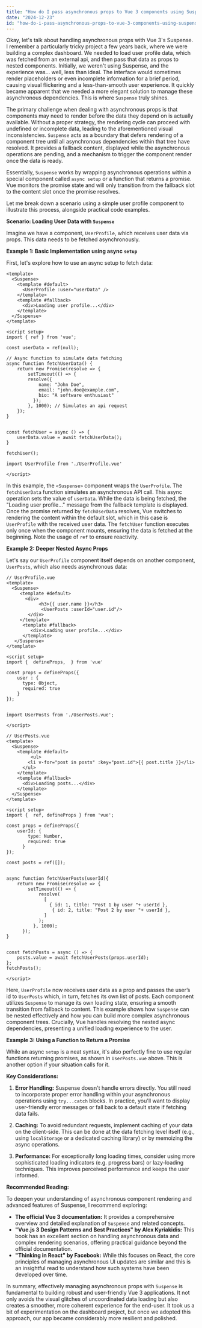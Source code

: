 ```yaml
---
title: "How do I pass asynchronous props to Vue 3 components using Suspense?"
date: "2024-12-23"
id: "how-do-i-pass-asynchronous-props-to-vue-3-components-using-suspense"
---
```


Okay, let's talk about handling asynchronous props with Vue 3's Suspense. I remember a particularly tricky project a few years back, where we were building a complex dashboard. We needed to load user profile data, which was fetched from an external api, and then pass that data as props to nested components. Initially, we weren't using Suspense, and the experience was… well, less than ideal. The interface would sometimes render placeholders or even incomplete information for a brief period, causing visual flickering and a less-than-smooth user experience. It quickly became apparent that we needed a more elegant solution to manage these asynchronous dependencies. This is where `Suspense` truly shines.

The primary challenge when dealing with asynchronous props is that components may need to render before the data they depend on is actually available. Without a proper strategy, the rendering cycle can proceed with undefined or incomplete data, leading to the aforementioned visual inconsistencies. `Suspense` acts as a boundary that defers rendering of a component tree until all asynchronous dependencies within that tree have resolved. It provides a fallback content, displayed while the asynchronous operations are pending, and a mechanism to trigger the component render once the data is ready.

Essentially, `Suspense` works by wrapping asynchronous operations within a special component called `async setup` or a function that returns a promise. Vue monitors the promise state and will only transition from the fallback slot to the content slot once the promise resolves.

Let me break down a scenario using a simple user profile component to illustrate this process, alongside practical code examples.

**Scenario: Loading User Data with `Suspense`**

Imagine we have a component, `UserProfile`, which receives user data via props. This data needs to be fetched asynchronously.

**Example 1: Basic Implementation using async `setup`**

First, let's explore how to use an async setup to fetch data:

```vue
<template>
  <Suspense>
    <template #default>
      <UserProfile :user="userData" />
    </template>
    <template #fallback>
      <div>Loading user profile...</div>
    </template>
  </Suspense>
</template>

<script setup>
import { ref } from 'vue';

const userData = ref(null);

// Async function to simulate data fetching
async function fetchUserData() {
    return new Promise(resolve => {
        setTimeout(() => {
        resolve({
            name: "John Doe",
            email: "john.doe@example.com",
            bio: "A software enthusiast"
          });
        }, 1000); // Simulates an api request
    });
}


const fetchUser = async () => {
    userData.value = await fetchUserData();
}

fetchUser();

import UserProfile from './UserProfile.vue'

</script>

```

In this example, the `<Suspense>` component wraps the `UserProfile`. The `fetchUserData` function simulates an asynchronous API call. This async operation sets the value of `userData`.  While the data is being fetched, the "Loading user profile..." message from the fallback template is displayed. Once the promise returned by `fetchUserData` resolves, Vue switches to rendering the content within the default slot, which in this case is `UserProfile` with the received user data. The `fetchUser` function executes only once when the component mounts, ensuring the data is fetched at the beginning. Note the usage of `ref` to ensure reactivity.

**Example 2: Deeper Nested Async Props**

Let's say our `UserProfile` component itself depends on another component, `UserPosts`, which also needs asynchronous data:

```vue
// UserProfile.vue
<template>
  <Suspense>
     <template #default>
       <div>
            <h3>{{ user.name }}</h3>
             <UserPosts :userId="user.id"/>
        </div>
     </template>
      <template #fallback>
         <div>Loading user profile...</div>
      </template>
   </Suspense>
</template>

<script setup>
import {  defineProps,  } from 'vue'

const props = defineProps({
    user : {
      type: Object,
      required: true
    }
});


import UserPosts from './UserPosts.vue';

</script>
```
```vue
// UserPosts.vue
<template>
  <Suspense>
    <template #default>
         <ul>
        <li v-for="post in posts" :key="post.id">{{ post.title }}</li>
      </ul>
    </template>
    <template #fallback>
      <div>Loading posts...</div>
    </template>
  </Suspense>
</template>

<script setup>
import {  ref, defineProps } from 'vue';

const props = defineProps({
    userId: {
        type: Number,
        required: true
      }
});

const posts = ref([]);


async function fetchUserPosts(userId){
    return new Promise(resolve => {
        setTimeout(() => {
            resolve(
              [
                { id: 1, title: "Post 1 by user "+ userId },
                 { id: 2, title: "Post 2 by user "+ userId },
              ]
            );
          }, 1000);
      });
}


const fetchPosts = async () => {
    posts.value = await fetchUserPosts(props.userId);
};
fetchPosts();

</script>

```

Here, `UserProfile` now receives user data as a prop and passes the user’s id to `UserPosts` which, in turn, fetches its own list of posts. Each component utilizes `Suspense` to manage its own loading state, ensuring a smooth transition from fallback to content. This example shows how `Suspense` can be nested effectively and how you can build more complex asynchronous component trees. Crucially, Vue handles resolving the nested async dependencies, presenting a unified loading experience to the user.

**Example 3: Using a Function to Return a Promise**

While an async `setup` is a neat syntax, it's also perfectly fine to use regular functions returning promises, as shown in `UserPosts.vue` above. This is another option if your situation calls for it.

**Key Considerations:**

1.  **Error Handling:** Suspense doesn't handle errors directly. You still need to incorporate proper error handling within your asynchronous operations using `try...catch` blocks. In practice, you'll want to display user-friendly error messages or fall back to a default state if fetching data fails.

2.  **Caching:** To avoid redundant requests, implement caching of your data on the client-side. This can be done at the data fetching level itself (e.g., using `localStorage` or a dedicated caching library) or by memoizing the async operations.

3.  **Performance:** For exceptionally long loading times, consider using more sophisticated loading indicators (e.g. progress bars) or lazy-loading techniques. This improves perceived performance and keeps the user informed.

**Recommended Reading:**

To deepen your understanding of asynchronous component rendering and advanced features of Suspense, I recommend exploring:

*   **The official Vue 3 documentation:** It provides a comprehensive overview and detailed explanation of `Suspense` and related concepts.
*   **"Vue.js 3 Design Patterns and Best Practices" by Alex Kyriakidis:** This book has an excellent section on handling asynchronous data and complex rendering scenarios, offering practical guidance beyond the official documentation.
*  **"Thinking in React" by Facebook:** While this focuses on React, the core principles of managing asynchronous UI updates are similar and this is an insightful read to understand how such systems have been developed over time.

In summary, effectively managing asynchronous props with `Suspense` is fundamental to building robust and user-friendly Vue 3 applications. It not only avoids the visual glitches of uncoordinated data loading but also creates a smoother, more coherent experience for the end-user. It took us a bit of experimentation on the dashboard project, but once we adopted this approach, our app became considerably more resilient and polished.
